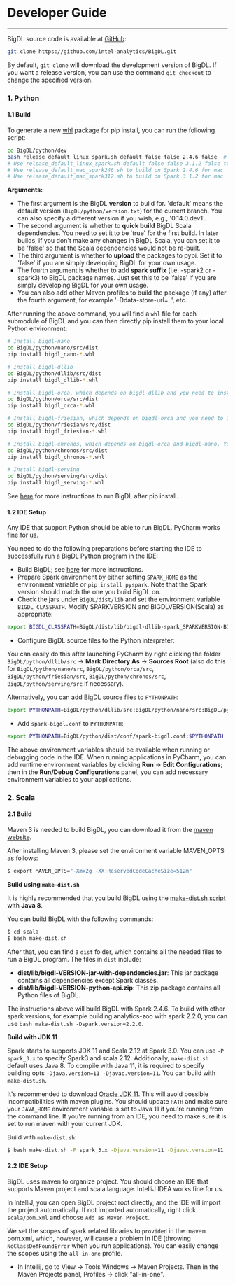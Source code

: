 # Developer Guide

---

BigDL source code is available at [GitHub](https://github.com/intel-analytics/BigDL):

```bash
git clone https://github.com/intel-analytics/BigDL.git
```

By default, `git clone` will download the development version of BigDL. If you want a release version, you can use the command `git checkout` to change the specified version.


### **1. Python**

#### **1.1 Build** 

To generate a new [whl](https://pythonwheels.com/) package for pip install, you can run the following script:

```bash
cd BigDL/python/dev
bash release_default_linux_spark.sh default false false 2.4.6 false  # build on Spark 2.4.6 for linux
# Use release_default_linux_spark.sh default false false 3.1.2 false to build on Spark 3.1.2 for linux
# Use release_default_mac_spark246.sh to build on Spark 2.4.6 for mac
# Use release_default_mac_spark312.sh to build on Spark 3.1.2 for mac
```

**Arguments:**

- The first argument is the BigDL __version__ to build for. 'default' means the default version (`BigDL/python/version.txt`) for the current branch. You can also specify a different version if you wish, e.g., '0.14.0.dev1'.
- The second argument is whether to __quick build__ BigDL Scala dependencies. You need to set it to be 'true' for the first build. In later builds, if you don't make any changes in BigDL Scala, you can set it to be 'false' so that the Scala dependencies would not be re-built.
- The third argument is whether to __upload__ the packages to pypi. Set it to 'false' if you are simply developing BigDL for your own usage.
- The fourth argument is whether to add __spark suffix__ (i.e. -spark2 or -spark3) to BigDL package names. Just set this to be 'false' if you are simply developing BigDL for your own usage.
- You can also add other Maven profiles to build the package (if any) after the fourth argument, for example '-Ddata-store-url=..', etc.


After running the above command, you will find a `whl` file for each submodule of BigDL and you can then directly pip install them to your local Python environment:
```bash
# Install bigdl-nano
cd BigDL/python/nano/src/dist
pip install bigdl_nano-*.whl

# Install bigdl-dllib
cd BigDL/python/dllib/src/dist
pip install bigdl_dllib-*.whl

# Install bigdl-orca, which depends on bigdl-dllib and you need to install bigdl-dllib first
cd BigDL/python/orca/src/dist
pip install bigdl_orca-*.whl

# Install bigdl-friesian, which depends on bigdl-orca and you need to install bigdl-dllib and bigdl-orca first
cd BigDL/python/friesian/src/dist
pip install bigdl_friesian-*.whl

# Install bigdl-chronos, which depends on bigdl-orca and bigdl-nano. You need to install bigdl-dllib, bigdl-orca and bigdl-nano first
cd BigDL/python/chronos/src/dist
pip install bigdl_chronos-*.whl

# Install bigdl-serving
cd BigDL/python/serving/src/dist
pip install bigdl_serving-*.whl
```

See [here](./python.md) for more instructions to run BigDL after pip install.


#### **1.2 IDE Setup**
Any IDE that support Python should be able to run BigDL. PyCharm works fine for us.

You need to do the following preparations before starting the IDE to successfully run a BigDL Python program in the IDE:

- Build BigDL; see [here](#build) for more instructions.
- Prepare Spark environment by either setting `SPARK_HOME` as the environment variable or `pip install pyspark`. Note that the Spark version should match the one you build BigDL on.
- Check the jars under `BigDL/dist/lib` and set the environment variable `BIGDL_CLASSPATH`. Modify SPARKVERSION and BIGDLVERSION(Scala) as appropriate:
```bash
export BIGDL_CLASSPATH=BigDL/dist/lib/bigdl-dllib-spark_SPARKVERSION-BIGDLVERSION-jar-with-dependencies.jar:BigDL/dist/lib/bigdl-orca-spark_SPARKVERSION-BIGDLVERSION-jar-with-dependencies.jar:BigDL/dist/lib/bigdl-friesian-spark_SPARKVERSION-BIGDLVERSION-jar-with-dependencies.jar
```
- Configure BigDL source files to the Python interpreter:

You can easily do this after launching PyCharm by right clicking the folder `BigDL/python/dllib/src` -> __Mark Directory As__ -> __Sources Root__ (also do this for `BigDL/python/nano/src`, `BigDL/python/orca/src`, `BigDL/python/friesian/src`, `BigDL/python/chronos/src`, `BigDL/python/serving/src` if necessary).

Alternatively, you can add BigDL source files to `PYTHONPATH`:
```bash
export PYTHONPATH=BigDL/python/dllib/src:BigDL/python/nano/src:BigDL/python/orca/src:BigDL/python/friesian/src:BigDL/python/chronos/src:BigDL/python/serving/src:$PYTHONPATH
```

- Add `spark-bigdl.conf` to `PYTHONPATH`:
```bash
export PYTHONPATH=BigDL/python/dist/conf/spark-bigdl.conf:$PYTHONPATH
```

The above environment variables should be available when running or debugging code in the IDE. When running applications in PyCharm, you can add runtime environment variables by clicking  __Run__ -> __Edit Configurations__; then in the __Run/Debug Configurations__ panel, you can add necessary environment variables to your applications.


### **2. Scala**

#### **2.1 Build**

Maven 3 is needed to build BigDL, you can download it from the [maven website](https://maven.apache.org/download.cgi).

After installing Maven 3, please set the environment variable MAVEN_OPTS as follows:
```bash
$ export MAVEN_OPTS="-Xmx2g -XX:ReservedCodeCacheSize=512m"
```

**Build using `make-dist.sh`**

It is highly recommended that you build BigDL using the [make-dist.sh script](https://github.com/intel-analytics/BigDL/blob/branch-2.0/scala/make-dist.sh) with **Java 8**.

You can build BigDL with the following commands:
```bash
$ cd scala
$ bash make-dist.sh
```
After that, you can find a `dist` folder, which contains all the needed files to run a BigDL program. The files in `dist` include:

* **dist/lib/bigdl-VERSION-jar-with-dependencies.jar**: This jar package contains all dependencies except Spark classes.
* **dist/lib/bigdl-VERSION-python-api.zip**: This zip package contains all Python files of BigDL.

The instructions above will build BigDL with Spark 2.4.6. To build with other spark versions, for example building analytics-zoo with spark 2.2.0, you can use `bash make-dist.sh -Dspark.version=2.2.0`.  

**Build with JDK 11**

Spark starts to supports JDK 11 and Scala 2.12 at Spark 3.0. You can use `-P spark_3.x` to specify Spark3 and scala 2.12. Additionally, `make-dist.sh` default uses Java 8. To compile with Java 11, it is required to specify building opts `-Djava.version=11 -Djavac.version=11`. You can build with `make-dist.sh`.

It's recommended to download [Oracle JDK 11](https://www.oracle.com/java/technologies/javase-jdk11-downloads.html). This will avoid possible incompatibilities with maven plugins. You should update `PATH` and make sure your `JAVA_HOME` environment variable is set to Java 11 if you're running from the command line. If you're running from an IDE, you need to make sure it is set to run maven with your current JDK. 

Build with `make-dist.sh`:
 
```bash
$ bash make-dist.sh -P spark_3.x -Djava.version=11 -Djavac.version=11
```

#### **2.2 IDE Setup**

BigDL uses maven to organize project. You should choose an IDE that supports Maven project and scala language. IntelliJ IDEA works fine for us.

In IntelliJ, you can open BigDL project root directly, and the IDE will import the project automatically. If not imported automatically, right click `scala/pom.xml` and choose `Add as Maven Project`.

We set the scopes of spark related libraries to `provided` in the maven pom.xml, which, however, will cause a problem in IDE  (throwing `NoClassDefFoundError` when you run applications). You can easily change the scopes using the `all-in-one` profile.

* In Intellij, go to View -> Tools Windows -> Maven Projects. Then in the Maven Projects panel, Profiles -> click "all-in-one".
